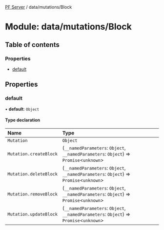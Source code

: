 [PF Server](../README.md) / data/mutations/Block

# Module: data/mutations/Block

## Table of contents

### Properties

- [default](data_mutations_Block.md#default)

## Properties

### default

• **default**: `Object`

#### Type declaration

| Name | Type |
| :------ | :------ |
| `Mutation` | `Object` |
| `Mutation.createBlock` | (`__namedParameters`: `Object`, `__namedParameters`: `Object`) => `Promise`<`unknown`\> |
| `Mutation.deleteBlock` | (`__namedParameters`: `Object`, `__namedParameters`: `Object`) => `Promise`<`unknown`\> |
| `Mutation.removeBlock` | (`__namedParameters`: `Object`, `__namedParameters`: `Object`) => `Promise`<`unknown`\> |
| `Mutation.updateBlock` | (`__namedParameters`: `Object`, `__namedParameters`: `Object`) => `Promise`<`unknown`\> |
